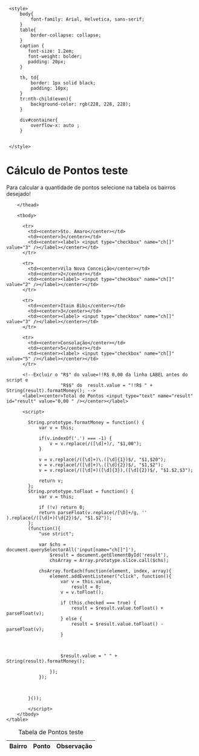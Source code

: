 <html lang="en">

<head>
    <meta charset="UTF-8">
    <meta nome="viewport" content="width=device=width, initial-scale=1.0">
     <title>Controle de E-mails</title>

     <style>
         body{
             font-family: Arial, Helvetica, sans-serif;
         }
         table{
             border-collapse: collapse;
         }
         caption {
            font-size: 1.2em;
            font-weight: bolder;
            padding: 20px;
         }

         th, td{
             border: 1px solid black;
             padding: 10px;
         }
         tr:nth-child(even){
             background-color: rgb(228, 228, 228);
         }

         div#container{
             overflow-x: auto ;
         }
      
           
     </style>

</head> 




<body>
   <h1>Cálculo de Pontos teste </h1>
   <p>Para calcular a quantidade de pontos selecione na tabela os bairros desejado! </p> 

  

   
   <div id="container">
    <table>
        <caption>Tabela de Pontos teste</caption>
       <thead>
        <tr>
            <th>Bairro</th>
            <th>Ponto</th> 
            <th>Observação</th> 
        </tr>

        </thead>

        <tbody>

<!--Itens listado na tabela de bairros-->
          <tr>
            <td><center>Sto. Amaro</center></td>
            <td><center>3</center></td>
            <td><center><label> <input type="checkbox" name="ch[]" value="3" /></label></center></td>
          </tr>

          <tr>
            <td><center>Vila Nova Conceição</center></td>
            <td><center>2</center></td>
            <td><center><label> <input type="checkbox" name="ch[]" value="2" /></label></center></td>
          </tr>

          <tr>
            <td><center>Itaim Bibi</center></td>
            <td><center>3</center></td>
            <td><center><label> <input type="checkbox" name="ch[]" value="3" /></label></center></td>
          </tr>

          <tr>
            <td><center>Consolação</center></td>
            <td><center>5</center></td>
            <td><center><label> <input type="checkbox" name="ch[]" value="5" /></label></center></td>
          </tr>
     
          <!--Excluir o "R$" do value=!!R$ 0,00 da linha LABEL antes do script e 
                        "R$$" do  result.value = "!!R$ " + String(result).formatMoney(); -->
          <label><center>Total de Pontos <input type="text" name="result" id="result" value="0,00 " /></center></label>


<!--Script checa se a caixa está selecionada, se sim, soma os valores, senão, subtrai o valor-->
          <script>

            String.prototype.formatMoney = function() {
                var v = this;
            
                if(v.indexOf('.') === -1) {
                    v = v.replace(/([\d]+)/, "$1,00");
                }
            
                v = v.replace(/([\d]+)\.([\d]{1})$/, "$1,$20");
                v = v.replace(/([\d]+)\.([\d]{2})$/, "$1,$2");
                v = v.replace(/([\d]+)([\d]{3}),([\d]{2})$/, "$1.$2,$3");
            
                return v;
            };
            String.prototype.toFloat = function() {
                var v = this;
            
                if (!v) return 0;
                return parseFloat(v.replace(/[\D]+/g, '' ).replace(/([\d]+)(\d{2})$/, "$1.$2"));
            };
            (function(){
                "use strict";
            
                var $chs = document.querySelectorAll('input[name="ch[]"]'),
                    $result = document.getElementById('result'),
                    chsArray = Array.prototype.slice.call($chs);
            
                chsArray.forEach(function(element, index, array){
                    element.addEventListener("click", function(){
                        var v = this.value,
                            result = 0;
                        v = v.toFloat();
            
                        if (this.checked === true) {
                            result = $result.value.toFloat() + parseFloat(v);
                        } else {
                            result = $result.value.toFloat() - parseFloat(v);
                        }
                        
                    

                        $result.value = " " + String(result).formatMoney();
          
                    });
                });

                
                        
            }());

            </script>
        </tbody>
    </table>
</div>
   
   
</body>

</html>
